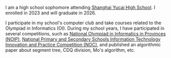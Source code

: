 I am a high school sophomore attending [Shanghai Yucai High School](http://www.yucai.edu.sh.cn/). I enrolled in 2023 and will graduate in 2026.

I participate in my school's computer club and take courses related to the Olympiad in Informatics (OI). During my school years, I have participated in several competitions, such as [National Olympiad in Informatics in Provinces (NOIP)](https://www.noi.cn/), [National Primary and Secondary Schools Information Technology Innovation and Practice Competition (NOC)](http://www.noc.net.cn/), and published an algorithmic paper about segment tree, CDQ division, Mo's algorithm, etc.
